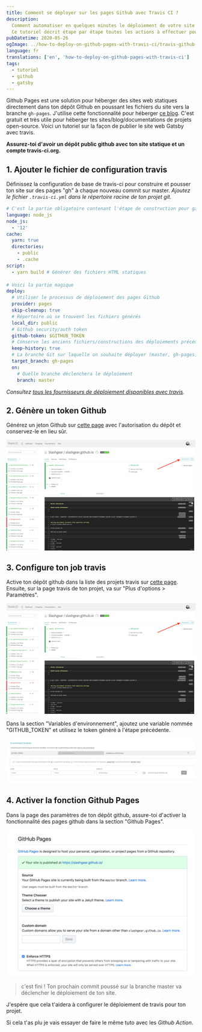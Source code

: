 ```yaml
---
title: Comment se déployer sur les pages Github avec Travis CI ?
description:
  Comment automatiser en quelques minutes le déploiement de votre site sur les pages Github avec l'outil Travis CI.
  Ce tutoriel décrit étape par étape toutes les actions à effectuer pour publier un site statique sur des pages Github et l'héberger gratuitement.
pubDatetime: 2020-05-26
ogImage: ../how-to-deploy-on-github-pages-with-travis-ci/travis-github-pages.png
language: fr
translations: ['en', 'how-to-deploy-on-github-pages-with-travis-ci']
tags:
  - tutoriel
  - github
  - gatsby
---
```


Github Pages est une solution pour héberger des sites web statiques directement dans ton dépôt Github en poussant les fichiers du site vers la branche `gh-pages`.
J'utilise cette fonctionnalité pour héberger [ce blog](https://slashgear.github.io).
C'est gratuit et très utile pour héberger tes sites/blog/documentations de projets open-source.
Voici un tutoriel sur la façon de publier le site web Gatsby avec travis.

**Assurez-toi d'avoir un dépôt public github avec ton site statique et un compte travis-ci.org.**

## 1. Ajouter le fichier de configuration travis

Définissez la configuration de base de travis-ci pour construire et pousser ton site sur des pages "gh" à chaque nouveau commit sur master.
_Ajoutez le fichier `.travis-ci.yml` dans le répertoire racine de ton projet git._

```yaml
# C'est la partie obligatoire contenant l'étape de construction pour gatsby
language: node_js
node_js:
  - '12'
cache:
  yarn: true
  directories:
    - public
    - .cache
script:
  - yarn build # Générer des fichiers HTML statiques

# Voici la partie magique
deploy:
  # Utiliser le processus de déploiement des pages Github
  provider: pages
  skip-cleanup: true
  # Répertoire où se trouvent les fichiers générés
  local_dir: public
  # Github security/auth token
  github-token: $GITHUB_TOKEN
  # Conserve les anciens fichiers/constructions des déploiements précédents
  keep-history: true
  # La branche Git sur laquelle on souhaite déployer (master, gh-pages, foo...)
  target_branch: gh-pages
  on:
    # Quelle branche déclenchera le déploiement
    branch: master
```

_Consultez [tous les fournisseurs de déploiement disponibles avec travis](https://docs.travis-ci.com/user/deployment/)._

## 2. Génère un token Github

Générez un jeton Github sur [cette page](https://github.com/settings/tokens/new) avec l'autorisation du dépôt et conservez-le en lieu sûr.

![github token generator page](../how-to-deploy-on-github-pages-with-travis-ci//project-options.png)

## 3. Configure ton job travis

Active ton dépôt github dans la liste des projets travis sur [cette page](https://travis-ci.org/account/repositories).
Ensuite, sur la page travis de ton projet, va sur "Plus d'options > Paramètres".

![more options screenshot](../how-to-deploy-on-github-pages-with-travis-ci//project-options.png)

Dans la section "Variables d'environnement", ajoutez une variable nommée "GITHUB_TOKEN" et utilisez le token généré à l'étape précédente.

![env variables settings screenshot](../how-to-deploy-on-github-pages-with-travis-ci/env-var.png)

## 4. Activer la fonction Github Pages

Dans la page des paramètres de ton dépôt github, assure-toi d'activer la fonctionnalité des pages github dans la section "Github Pages".

![github pages paramètres screenshot](../how-to-deploy-on-github-pages-with-travis-ci/github-pages.png)

> c'est fini !
> Ton prochain commit poussé sur la branche master va déclencher le déploiement de ton site.

J'espère que cela t'aidera à configurer le déploiement de travis pour ton projet.

Si cela t'as plu je vais essayer de faire le même tuto avec les _Github Action_.
